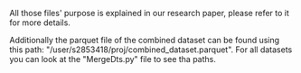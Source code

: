 All those files' purpose is explained in our research paper, please refer to it for more details.

Additionally the parquet file of the combined dataset can be found using this path: "/user/s2853418/proj/combined_dataset.parquet".
For all datasets you can look at the "MergeDts.py" file to see tha paths.
